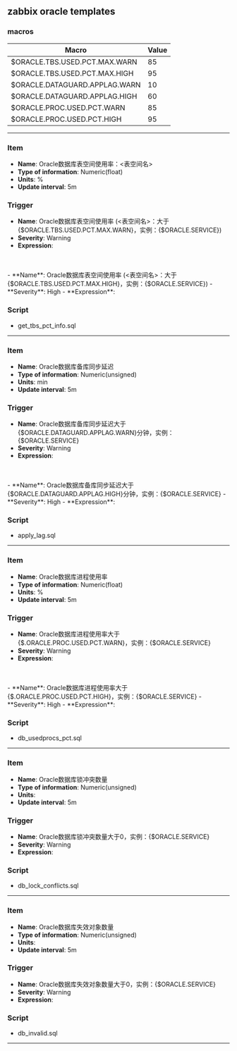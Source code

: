 ## zabbix oracle templates

### macros
| Macro | Value |
| ----------- | ----------- |
| $ORACLE.TBS.USED.PCT.MAX.WARN | 85 |
| $ORACLE.TBS.USED.PCT.MAX.HIGH | 95 |
| $ORACLE.DATAGUARD.APPLAG.WARN | 10 |
| $ORACLE.DATAGUARD.APPLAG.HIGH | 60 |
| $ORACLE.PROC.USED.PCT.WARN | 85 |
| $ORACLE.PROC.USED.PCT.HIGH | 95 |



---

### Item
  - **Name**: Oracle数据库表空间使用率：<表空间名>
  - **Type of information**: Numeric(float)
  - **Units**: %
  - **Update interval**: 5m

### Trigger

  - **Name**: Oracle数据库表空间使用率 (<表空间名>：大于{$ORACLE.TBS.USED.PCT.MAX.WARN}，实例：{$ORACLE.SERVICE})
  - **Severity**: Warning
  - **Expression**:    
<br>
<br>
  - **Name**: Oracle数据库表空间使用率 (<表空间名>：大于{$ORACLE.TBS.USED.PCT.MAX.HIGH}，实例：{$ORACLE.SERVICE})
  - **Severity**: High
  - **Expression**:

### Script
  - get_tbs_pct_info.sql
---

### Item
  - **Name**: Oracle数据库备库同步延迟
  - **Type of information**: Numeric(unsigned)
  - **Units**: min
  - **Update interval**: 5m

### Trigger

  - **Name**: Oracle数据库备库同步延迟大于{$ORACLE.DATAGUARD.APPLAG.WARN}分钟，实例：{$ORACLE.SERVICE}
  - **Severity**: Warning
  - **Expression**: 
<br>
<br>
  - **Name**: Oracle数据库备库同步延迟大于{$ORACLE.DATAGUARD.APPLAG.HIGH}分钟，实例：{$ORACLE.SERVICE}
  - **Severity**: High
  - **Expression**: 

### Script
  - apply_lag.sql
---

### Item
  - **Name**: Oracle数据库进程使用率
  - **Type of information**: Numeric(float)
  - **Units**: %
  - **Update interval**: 5m

### Trigger

  - **Name**: Oracle数据库进程使用率大于{$.ORACLE.PROC.USED.PCT.WARN}，实例：{$ORACLE.SERVICE}
  - **Severity**: Warning
  - **Expression**: 
<br>
<br>
  - **Name**: Oracle数据库进程使用率大于{$.ORACLE.PROC.USED.PCT.HIGH}，实例：{$ORACLE.SERVICE}
  - **Severity**: High
  - **Expression**: 

### Script
  - db_usedprocs_pct.sql
---

### Item
  - **Name**: Oracle数据库锁冲突数量
  - **Type of information**: Numeric(unsigned)
  - **Units**: 
  - **Update interval**: 5m

### Trigger

  - **Name**: Oracle数据库锁冲突数量大于0，实例：{$ORACLE.SERVICE}
  - **Severity**: Warning
  - **Expression**: 

### Script
  - db_lock_conflicts.sql
---

### Item
  - **Name**: Oracle数据库失效对象数量
  - **Type of information**: Numeric(unsigned)
  - **Units**: 
  - **Update interval**: 5m

### Trigger

  - **Name**: Oracle数据库失效对象数量大于0，实例：{$ORACLE.SERVICE}
  - **Severity**: Warning
  - **Expression**: 

### Script
  - db_invalid.sql
---



